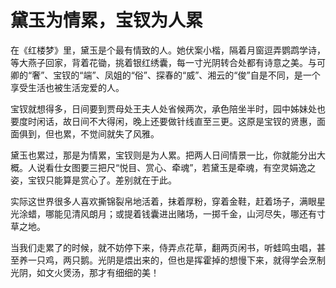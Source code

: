 # 黛玉为情累，宝钗为人累

在《红楼梦》里，黛玉是个最有情致的人。她伏案小楷，隔着月窗逗弄鹦鹉学诗，等大燕子回家，背着花锄，挑着银红绣囊，每一寸光阴转合处都有诗意之美。与可卿的“奢”、宝钗的“端”、凤姐的“俗”、探春的“威”、湘云的“俊”自是不同，是一个享受生活也被生活宠爱的人。 

宝钗就想得多，日间要到贾母处王夫人处省候两次，承色陪坐半时，园中姊妹处也要度时闲话，故日间不大得闲，晚上还要做针线直至三更。这原是宝钗的贤惠，面面俱到，但也累，不觉间就失了风雅。 

黛玉也累过，那是为情累，宝钗则是为人累。把两人日间情景一比，你就能分出大概。人说看仕女图要三把尺“悦目、赏心、牵魂”，若黛玉是牵魂，有空灵娟逸之姿，宝钗只能算是赏心了。差别就在于此。 

实际这世界很多人喜欢撕锦裂帛地活着，抹着厚粉，穿着金鞋，赶着场子，满眼星光涂蜡，哪能见清风朗月；或提着钱囊进出赌场，一掷千金，山河尽失，哪还有寸草之地。 

当我们走累了的时候，就不妨停下来，侍弄点花草，翻两页闲书，听蛙鸣虫唱，甚至养一只鸡，两只鹅。光阴是煨出来的，但也是挥霍掉的想慢下来，就得学会烹制光阴，如文火煲汤，那才有细细的美！